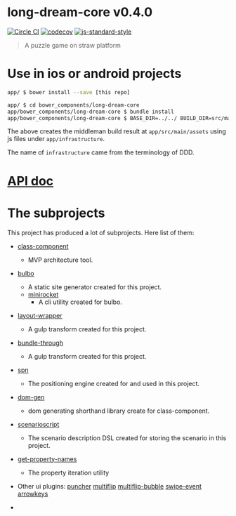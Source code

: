 # long-dream-core v0.4.0

[![Circle CI](https://circleci.com/gh/kt3kstudio/long-dream-core.svg?style=svg)](https://circleci.com/gh/kt3kstudio/long-dream-core)
[![codecov](https://codecov.io/gh/kt3kstudio/long-dream-core/branch/master/graph/badge.svg)](https://codecov.io/gh/kt3kstudio/long-dream-core)
[![js-standard-style](https://img.shields.io/badge/code%20style-standard-brightgreen.svg)](http://standardjs.com/)

> A puzzle game on straw platform

# Use in ios or android projects

```sh
app/ $ bower install --save [this repo]

app/ $ cd bower_components/long-dream-core
app/bower_components/long-dream-core $ bundle install
app/bower_components/long-dream-core $ BASE_DIR=../../ BUILD_DIR=src/main/assets bundle exec middleman build
```

The above creates the middleman build result at `app/src/main/assets` using js files under `app/infrastructure`.

The name of `infrastructure` came from the terminology of DDD.

# [API doc](http://kt3kstudio.github.io/long-dream-core/doc/v0.4.0/)

# The subprojects

This project has produced a lot of subprojects. Here list of them:

- [class-component](https://github.com/kt3k/class-component)
  - MVP architecture tool.
- [bulbo](https://github.com/kt3k/bulbo)
  - A static site generator created for this project.
  - [minirocket](https://github.com/kt3k/minirocket)
    - A cli utility created for bulbo.
- [layout-wrapper](https://github.com/kt3k/layout-wrapper)
  - A gulp transform created for this project.
- [bundle-through](https://github.com/kt3k/bundle-through)
  - A gulp transform created for this project.
- [spn](https://github.com/kt3k/spn)
  - The positioning engine created for and used in this project.
- [dom-gen](https://github.com/kt3k/dom-gen)
  - dom generating shorthand library create for class-component.
- [scenarioscript](https://github.com/kt3k/scenarioscript)
  - The scenario description DSL created for storing the scenario in this project.
- [get-property-names](https://github.com/kt3k/get-property-names)
  - The property iteration utility
- Other ui plugins: [puncher](https://github.com/kt3k/puncher) [multiflip](https://github.com/kt3k/multiflip) [multiflip-bubble](https://github.com/kt3k/multiflip-bubble) [swipe-event](https://github.com/kt3k/swipe-event) [arrowkeys](https://github.com/kt3k/arrowkeys)

-
